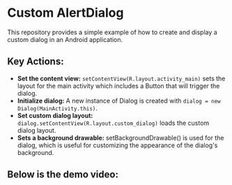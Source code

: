 # Custom AlertDialog
This repository provides a simple example of how to create and display a custom dialog in an Android application. 

## Key Actions:

 - **Set the content view:** ```setContentView(R.layout.activity_main)``` sets the layout for the main activity which includes a Button that will trigger the dialog.
 - **Initialize dialog:** A new instance of Dialog is created with ```dialog = new Dialog(MainActivity.this)```.
 - **Set custom dialog layout:** ```dialog.setContentView(R.layout.custom_dialog)``` loads the custom dialog layout.
 - **Sets a background drawable:** setBackgroundDrawable() is used for the dialog, which is useful for customizing the appearance of the dialog's background.

## Below is the demo video: 
<a href="https://github.com/user-attachments/assets/19c81b4e-a0f7-4368-bde0-ac50bf36e773" alt="Watch the video"> </a>
